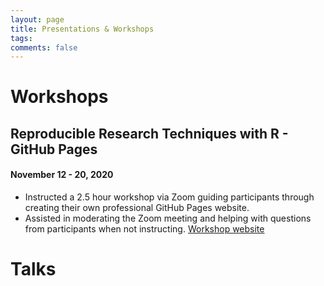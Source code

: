 ```yaml
---
layout: page
title: Presentations & Workshops
tags:
comments: false
---
```

# Workshops
## Reproducible Research Techniques with R - GitHub Pages
#### November 12 - 20, 2020
- Instructed a 2.5 hour workshop via Zoom guiding participants through creating their own professional GitHub Pages website. 
- Assisted in moderating the Zoom meeting and helping with questions from participants when not instructing.
[Workshop website](https://cereo.wsu.edu/reproducible-r-workshop/)

# Talks
